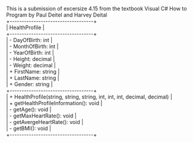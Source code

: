 This is a submission of excersize 4.15 from the textbook Visual C# How to Program by Paul Deitel and Harvey Deital  
+-----------------------------------+  
|           HealthProfile           |  
+-----------------------------------+  
| - DayOfBirth: int                 |  
| - MonthOfBirth: int               |  
| - YearOfBirth: int                |  
| - Height: decimal                 |  
| - Weight: decimal                 |  
| + FirstName: string               |  
| + LastName: string                |  
| + Gender: string                  |  
+-----------------------------------+  
| + HealthProfile(string, string, string, int, int, int, decimal, decimal) |  
| + getHealthProfileInformation(): void |  
| - getAge(): void                  |  
| - getMaxHeartRate(): void         |  
| - getAvergeHeartRate(): void      |  
| - getBMI(): void                  |  
+-----------------------------------+  
